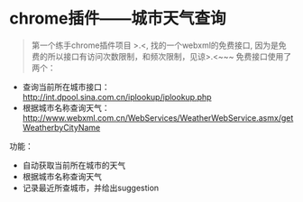 chrome插件——城市天气查询
====
> 第一个练手chrome插件项目 >.<, 找的一个webxml的免费接口, 因为是免费的所以接口有访问次数限制，和频次限制，见谅>.<~~~
免费接口使用了两个：
- 查询当前所在城市接口： http://int.dpool.sina.com.cn/iplookup/iplookup.php
- 根据城市名称查询天气：http://www.webxml.com.cn/WebServices/WeatherWebService.asmx/getWeatherbyCityName

功能：
- 自动获取当前所在城市的天气
- 根据城市名称查询天气
- 记录最近所查城市，并给出suggestion



